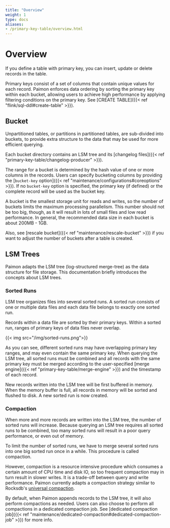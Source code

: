 ```yaml
---
title: "Overview"
weight: 1
type: docs
aliases:
- /primary-key-table/overview.html
---
```

<!--
Licensed to the Apache Software Foundation (ASF) under one
or more contributor license agreements.  See the NOTICE file
distributed with this work for additional information
regarding copyright ownership.  The ASF licenses this file
to you under the Apache License, Version 2.0 (the
"License"); you may not use this file except in compliance
with the License.  You may obtain a copy of the License at

  http://www.apache.org/licenses/LICENSE-2.0

Unless required by applicable law or agreed to in writing,
software distributed under the License is distributed on an
"AS IS" BASIS, WITHOUT WARRANTIES OR CONDITIONS OF ANY
KIND, either express or implied.  See the License for the
specific language governing permissions and limitations
under the License.
-->

# Overview

If you define a table with primary key, you can insert, update or delete records in the table.

Primary keys consist of a set of columns that contain unique values for each record. Paimon enforces data ordering by
sorting the primary key within each bucket, allowing users to achieve high performance by applying filtering conditions
on the primary key. See [CREATE TABLE]({{< ref "flink/sql-ddl#create-table" >}}).

## Bucket

Unpartitioned tables, or partitions in partitioned tables, are sub-divided into buckets, to provide extra structure to the data that may be used for more efficient querying.

Each bucket directory contains an LSM tree and its [changelog files]({{< ref "primary-key-table/changelog-producer" >}}).

The range for a bucket is determined by the hash value of one or more columns in the records. Users can specify bucketing columns by providing the [`bucket-key` option]({{< ref "maintenance/configurations#coreoptions" >}}). If no `bucket-key` option is specified, the primary key (if defined) or the complete record will be used as the bucket key.

A bucket is the smallest storage unit for reads and writes, so the number of buckets limits the maximum processing parallelism. This number should not be too big, though, as it will result in lots of small files and low read performance. In general, the recommended data size in each bucket is about 200MB - 1GB.

Also, see [rescale bucket]({{< ref "maintenance/rescale-bucket" >}}) if you want to adjust the number of buckets after a table is created.

## LSM Trees

Paimon adapts the LSM tree (log-structured merge-tree) as the data structure for file storage. This documentation briefly introduces the concepts about LSM trees.

### Sorted Runs

LSM tree organizes files into several sorted runs. A sorted run consists of one or multiple data files and each data file belongs to exactly one sorted run.

Records within a data file are sorted by their primary keys. Within a sorted run, ranges of primary keys of data files never overlap.

{{< img src="/img/sorted-runs.png">}}

As you can see, different sorted runs may have overlapping primary key ranges, and may even contain the same primary key. When querying the LSM tree, all sorted runs must be combined and all records with the same primary key must be merged according to the user-specified [merge engine]({{< ref "primary-key-table/merge-engine" >}}) and the timestamp of each record.

New records written into the LSM tree will be first buffered in memory. When the memory buffer is full, all records in memory will be sorted and flushed to disk. A new sorted run is now created.

### Compaction

When more and more records are written into the LSM tree, the number of sorted runs will increase. Because querying an LSM tree requires all sorted runs to be combined, too many sorted runs will result in a poor query performance, or even out of memory.

To limit the number of sorted runs, we have to merge several sorted runs into one big sorted run once in a while. This procedure is called compaction.

However, compaction is a resource intensive procedure which consumes a certain amount of CPU time and disk IO, so too frequent compaction may in turn result in slower writes. It is a trade-off between query and write performance. Paimon currently adapts a compaction strategy similar to Rocksdb's [universal compaction](https://github.com/facebook/rocksdb/wiki/Universal-Compaction).

By default, when Paimon appends records to the LSM tree, it will also perform compactions as needed. Users can also choose to perform all compactions in a dedicated compaction job. See [dedicated compaction job]({{< ref "maintenance/dedicated-compaction#dedicated-compaction-job" >}}) for more info.
